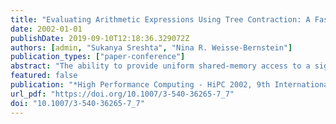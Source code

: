 ```yaml
---
title: "Evaluating Arithmetic Expressions Using Tree Contraction: A Fast and Scalable Parallel Implementation for Symmetric Multiprocessors (SMPs)"
date: 2002-01-01
publishDate: 2019-09-10T12:18:36.329072Z
authors: [admin, "Sukanya Sreshta", "Nina R. Weisse-Bernstein"]
publication_types: ["paper-conference"]
abstract: "The ability to provide uniform shared-memory access to a significant number of processors in a single SMP node brings us much closer to the ideal PRAM parallel computer. In this paper, we develop new techniques for designing a uniform shared-memory algorithm from a PRAM algorithm and present the results of an extensive experimental study demonstrating that the resulting programs scale nearly linearly across a significant range of processors and across the entire range of instance sizes tested. This linear speedup with the number of processors is one of the first ever attained in practice for intricate combinatorial problems. The example we present in detail here is for evaluating arithmetic expression trees using the algorithmic techniques of list ranking and tree contraction; this problem is not only of interest in its own right, but is representative of a large class of irregular combinatorial problems that have simple and efficient sequential implementations and fast PRAM algorithms, but have no known efficient parallel implementations. Our results thus offer promise for bridging the gap between the theory and practice of shared-memory parallel algorithms."
featured: false
publication: "*High Performance Computing - HiPC 2002, 9th International Conference, Bangalore, India, December 18-21, 2002, Proceedings*"
url_pdf: "https://doi.org/10.1007/3-540-36265-7_7"
doi: "10.1007/3-540-36265-7_7"
---
```


